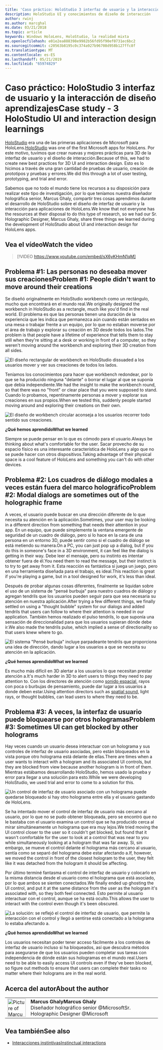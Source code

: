 ```yaml
---
title: 'Caso práctico: HoloStudio 3 interfaz de usuario y la interacción de diseño aprendizajes'
description: HoloStudio UI y conocimientos de diseño de interacción
author: rwinj
ms.author: marcghal
ms.date: 03/21/2018
ms.topic: article
keywords: Windows HoloLens, HoloStudio, la realidad mixta
ms.openlocfilehash: e01e2ea888398e9982b56fd95f90ef0731ec6bc2
ms.sourcegitcommit: c20563b8195c0c374a927b96708d958b127ffc8f
ms.translationtype: MT
ms.contentlocale: es-ES
ms.lasthandoff: 05/21/2019
ms.locfileid: "65974829"
---
```

# <a name="case-study---3-holostudio-ui-and-interaction-design-learnings"></a><span data-ttu-id="8ec06-104">Caso práctico: HoloStudio 3 interfaz de usuario y la interacción de diseño aprendizajes</span><span class="sxs-lookup"><span data-stu-id="8ec06-104">Case study - 3 HoloStudio UI and interaction design learnings</span></span>

<span data-ttu-id="8ec06-105">[HoloStudio](https://www.youtube.com/watch?v=BRIJG0x_We8) era una de las primeras aplicaciones de Microsoft para HoloLens.</span><span class="sxs-lookup"><span data-stu-id="8ec06-105">[HoloStudio](https://www.youtube.com/watch?v=BRIJG0x_We8) was one of the first Microsoft apps for HoloLens.</span></span> <span data-ttu-id="8ec06-106">Por este motivo, tuvimos que crear nuevas y mejores prácticas para 3D de la interfaz de usuario y el diseño de interacción.</span><span class="sxs-lookup"><span data-stu-id="8ec06-106">Because of this, we had to create new best practices for 3D UI and interaction design.</span></span> <span data-ttu-id="8ec06-107">Esto es lo hicimos a través de una gran cantidad de pruebas de usuario, creación de prototipos y pruebas y errores.</span><span class="sxs-lookup"><span data-stu-id="8ec06-107">We did this through a lot of user testing, prototyping, and trial and error.</span></span>

<span data-ttu-id="8ec06-108">Sabemos que no todo el mundo tiene los recursos a su disposición para realizar este tipo de investigación, por lo que teníamos nuestra diseñador holográfica senior, Marcus Ghaly, compartir tres cosas aprendimos durante el desarrollo de HoloStudio sobre el diseño de interfaz de usuario y la interacción para aplicaciones de HoloLens.</span><span class="sxs-lookup"><span data-stu-id="8ec06-108">We know that not everyone has the resources at their disposal to do this type of research, so we had our Sr. Holographic Designer, Marcus Ghaly, share three things we learned during the development of HoloStudio about UI and interaction design for HoloLens apps.</span></span>

## <a name="watch-the-video"></a><span data-ttu-id="8ec06-109">Vea el vídeo</span><span class="sxs-lookup"><span data-stu-id="8ec06-109">Watch the video</span></span>

>[!VIDEO https://www.youtube.com/embed/sX6yKHmN1qM]

## <a name="problem-1-people-didnt-want-to-move-around-their-creations"></a><span data-ttu-id="8ec06-110">Problema #1: Las personas no deseaba mover sus creaciones</span><span class="sxs-lookup"><span data-stu-id="8ec06-110">Problem #1: People didn't want to move around their creations</span></span>

<span data-ttu-id="8ec06-111">Se diseñó originalmente en HoloStudio workbench como un rectángulo, mucho que encontrará en el mundo real.</span><span class="sxs-lookup"><span data-stu-id="8ec06-111">We originally designed the workbench in HoloStudio as a rectangle, much like you'd find in the real world.</span></span> <span data-ttu-id="8ec06-112">El problema es que las personas tienen una duración de la experiencia que les indica que permanezca aún cuando están sentados en una mesa o trabajar frente a un equipo, por lo que no estaban moverse por el área de trabajo y explorar su creación en 3D desde todos los lados.</span><span class="sxs-lookup"><span data-stu-id="8ec06-112">The problem is that people have a lifetime of experience that tells them to stay still when they're sitting at a desk or working in front of a computer, so they weren't moving around the workbench and exploring their 3D creation from all sides.</span></span>

![El diseño rectangular de workbench en HoloStudio dissuaded a los usuarios mover y ver sus creaciones de todos los lados.](images/rectangular-workbench-500px.jpg)

<span data-ttu-id="8ec06-114">Teníamos los conocimientos para hacer que workbench redondear, por lo que se ha producido ninguna "delante" o borrar el lugar al que se suponía que debía independiente.</span><span class="sxs-lookup"><span data-stu-id="8ec06-114">We had the insight to make the workbench round, so that there was no "front" or clear place that you were supposed to stand.</span></span> <span data-ttu-id="8ec06-115">Cuando lo probamos, repentinamente personas a mover y explorar sus creaciones en sus propios.</span><span class="sxs-lookup"><span data-stu-id="8ec06-115">When we tested this, suddenly people started moving around and exploring their creations on their own.</span></span>

![El diseño de workbench circular aconseja a los usuarios recorrer todo sentido sus creaciones.](images/circular-workbench-500px.jpg)

<span data-ttu-id="8ec06-117">**¿Qué hemos aprendido**</span><span class="sxs-lookup"><span data-stu-id="8ec06-117">**What we learned**</span></span>

<span data-ttu-id="8ec06-118">Siempre se puede pensar en lo que es cómodo para el usuario.</span><span class="sxs-lookup"><span data-stu-id="8ec06-118">Always be thinking about what's comfortable for the user.</span></span> <span data-ttu-id="8ec06-119">Sacar provecho de su espacio físico es una interesante característica de HoloLens y algo que no se puede hacer con otros dispositivos.</span><span class="sxs-lookup"><span data-stu-id="8ec06-119">Taking advantage of their physical space is a cool feature of HoloLens and something you can't do with other devices.</span></span>

## <a name="problem-2-modal-dialogs-are-sometimes-out-of-the-holographic-frame"></a><span data-ttu-id="8ec06-120">Problema #2: Los cuadros de diálogo modales a veces están fuera del marco holográfico</span><span class="sxs-lookup"><span data-stu-id="8ec06-120">Problem #2: Modal dialogs are sometimes out of the holographic frame</span></span>

<span data-ttu-id="8ec06-121">A veces, el usuario puede buscar en una dirección diferente de lo que necesita su atención en la aplicación.</span><span class="sxs-lookup"><span data-stu-id="8ec06-121">Sometimes, your user may be looking in a different direction from something that needs their attention in your app.</span></span> <span data-ttu-id="8ec06-122">En un equipo, que puede simplemente la ventana emergente de seguridad de un cuadro de diálogo, pero si lo hace en la cara de una persona en un entorno 3D, puede sentir como si el cuadro de diálogo se está metiendo su manera.</span><span class="sxs-lookup"><span data-stu-id="8ec06-122">On a PC, you can just pop up a dialog, but if you do this in someone's face in a 3D environment, it can feel like the dialog is getting in their way.</span></span> <span data-ttu-id="8ec06-123">Debe leer el mensaje, pero su instinto es intentar obtener fuera de él.</span><span class="sxs-lookup"><span data-stu-id="8ec06-123">You need them to read the message, but their instinct is to try to get away from it.</span></span> <span data-ttu-id="8ec06-124">Esta reacción es fantástica si juega un juego, pero en una herramienta diseñada para el trabajo, es ideal.</span><span class="sxs-lookup"><span data-stu-id="8ec06-124">This reaction is great if you're playing a game, but in a tool designed for work, it's less than ideal.</span></span>

<span data-ttu-id="8ec06-125">Después de probar algunas cosas diferentes, finalmente se liquidan sobre el uso de un sistema de "pensé burbuja" para nuestro cuadros de diálogo y agregan tendrils que los usuarios pueden seguir para que sea necesaria su atención en nuestra aplicación.</span><span class="sxs-lookup"><span data-stu-id="8ec06-125">After trying a few different things, we finally settled on using a "thought bubble" system for our dialogs and added tendrils that users can follow to where their attention is needed in our application.</span></span> <span data-ttu-id="8ec06-126">También hemos realizado el pulso tendrils, lo que suponía una sensación de direccionalidad para que los usuarios supieran dónde debe ir.</span><span class="sxs-lookup"><span data-stu-id="8ec06-126">We also made the tendrils pulse, which implied a sense of directionality so that users knew where to go.</span></span>

![El sistema "Pensé burbuja" incluye parpadeante tendrils que proporciona una idea de dirección, dando lugar a los usuarios a que se necesita su atención en la aplicación.](images/thought-bubble-500px.jpg)

<span data-ttu-id="8ec06-128">**¿Qué hemos aprendido**</span><span class="sxs-lookup"><span data-stu-id="8ec06-128">**What we learned**</span></span>

<span data-ttu-id="8ec06-129">Es mucho más difícil en 3D alertar a los usuarios lo que necesitan prestar atención a.</span><span class="sxs-lookup"><span data-stu-id="8ec06-129">It's much harder in 3D to alert users to things they need to pay attention to.</span></span> <span data-ttu-id="8ec06-130">Con los directores de atención como [sonido espacial](spatial-sound.md), rayos con poca o burbujas de pensamiento, puede dar lugar a los usuarios a donde deben estar.</span><span class="sxs-lookup"><span data-stu-id="8ec06-130">Using attention directors such as [spatial sound](spatial-sound.md), light rays, or thought bubbles, can lead users to where they need to be.</span></span>

## <a name="problem-3-sometimes-ui-can-get-blocked-by-other-holograms"></a><span data-ttu-id="8ec06-131">Problema #3: A veces, la interfaz de usuario puede bloquearse por otros hologramas</span><span class="sxs-lookup"><span data-stu-id="8ec06-131">Problem #3: Sometimes UI can get blocked by other holograms</span></span>

<span data-ttu-id="8ec06-132">Hay veces cuando un usuario desea interactuar con un holograma y sus controles de interfaz de usuario asociadas, pero están bloqueados en la vista porque otro holograma está delante de ellas.</span><span class="sxs-lookup"><span data-stu-id="8ec06-132">There are times when a user wants to interact with a hologram and its associated UI controls, but they are blocked from view because another hologram is in front of them.</span></span> <span data-ttu-id="8ec06-133">Mientras estábamos desarrollando HoloStudio, hemos usado la prueba y error para llegar a una solución para esto.</span><span class="sxs-lookup"><span data-stu-id="8ec06-133">While we were developing HoloStudio, we used trial and error to come to a solution for this.</span></span>

![Un control de interfaz de usuario asociado con un holograma puede quedarse bloqueado si hay otro holograma entre ella y el usuario gastando de HoloLens.](images/ui-blocked-500px.jpg)

<span data-ttu-id="8ec06-135">Se ha intentado mover el control de interfaz de usuario más cercano al usuario, por lo que no se pudo obtener bloqueada, pero se encontró que no le bastaba con el usuario examina un control que se ha producido cerca al mirar simultáneamente un holograma que era muy lejos.</span><span class="sxs-lookup"><span data-stu-id="8ec06-135">We tried moving the UI control closer to the user so it couldn't get blocked, but found that it wasn't comfortable for the user to look at a control that was near to you while simultaneously looking at a hologram that was far away.</span></span> <span data-ttu-id="8ec06-136">Si, sin embargo, se mueve el control delante el holograma más cercano al usuario, sentía como se separó del holograma debe estar afectando a.</span><span class="sxs-lookup"><span data-stu-id="8ec06-136">If, however, we moved the control in front of the closest hologram to the user, they felt like it was detached from the hologram it should be affecting.</span></span>

<span data-ttu-id="8ec06-137">Por último terminé fantasma el control de interfaz de usuario y colocarlo en la misma distancia desde el usuario como el holograma que está asociado, por lo que ambos se sienten conectados.</span><span class="sxs-lookup"><span data-stu-id="8ec06-137">We finally ended up ghosting the UI control, and put it at the same distance from the user as the hologram it's associated with, so they both feel connected.</span></span> <span data-ttu-id="8ec06-138">Esto permite al usuario interactuar con el control, aunque se ha está oculto.</span><span class="sxs-lookup"><span data-stu-id="8ec06-138">This allows the user to interact with the control even though it's been obscured.</span></span>

![La solución: se reflejó el control de interfaz de usuario, que permite la interacción con el control y llegó a sentirse está conectado a la holograma lo estaba afectando a.](images/ghosting-ui-500px.jpg)

<span data-ttu-id="8ec06-140">**¿Qué hemos aprendido**</span><span class="sxs-lookup"><span data-stu-id="8ec06-140">**What we learned**</span></span>

<span data-ttu-id="8ec06-141">Los usuarios necesitan poder tener acceso fácilmente a los controles de interfaz de usuario incluso si ha bloqueados, así que descubra métodos para asegurarse de que los usuarios pueden completar sus tareas con independencia de dónde están sus hologramas en el mundo real.</span><span class="sxs-lookup"><span data-stu-id="8ec06-141">Users need to be able to easily access UI controls even if they've been blocked, so figure out methods to ensure that users can complete their tasks no matter where their holograms are in the real world.</span></span>

## <a name="about-the-author"></a><span data-ttu-id="8ec06-142">Acerca del autor</span><span class="sxs-lookup"><span data-stu-id="8ec06-142">About the author</span></span>

<table style="border-collapse:collapse">
<tr>
<td style="border-style: none" width="60"><img alt="Picture of Marcus Ghaly" width="60" height="60" src="images/marcus-ghaly-200px.jpg"></td>
<td style="border-style: none"><span data-ttu-id="8ec06-143"><b>Marcus Ghaly</b></span><span class="sxs-lookup"><span data-stu-id="8ec06-143"><b>Marcus Ghaly</b></span></span><br><span data-ttu-id="8ec06-144">Diseñador holográfico senior @Microsoft</span><span class="sxs-lookup"><span data-stu-id="8ec06-144">Sr. Holographic Designer @Microsoft</span></span></td>
</tr>
</table>

## <a name="see-also"></a><span data-ttu-id="8ec06-145">Vea también</span><span class="sxs-lookup"><span data-stu-id="8ec06-145">See also</span></span>
* [<span data-ttu-id="8ec06-146">Interacciones instintivas</span><span class="sxs-lookup"><span data-stu-id="8ec06-146">Instinctual interactions</span></span>](interaction-fundamentals.md)

 

